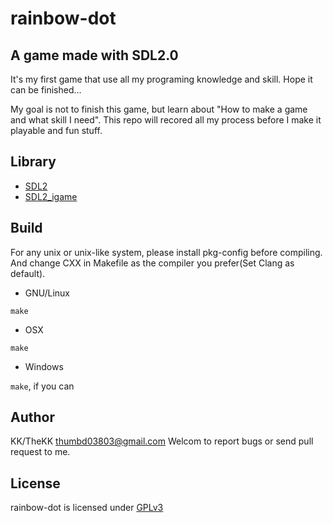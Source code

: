 rainbow-dot
===========

A game made with SDL2.0
-----------------------
It's my first game that use all my programing knowledge and skill.
Hope it can be finished...

My goal is not to finish this game, but learn about "How to make a game and what skill I need".
This repo will recored all my process before I make it playable and fun stuff.

Library
-------
* [SDL2](http://www.libsdl.org/)
* [SDL2_igame](http://www.libsdl.org/projects/SDL_image/)

Build
-----
For any unix or unix-like system, please install pkg-config before compiling.
And change CXX in Makefile as the compiler you prefer(Set Clang as default).

* GNU/Linux

`make`

* OSX

`make`

* Windows

`make`, if you can

Author
------
KK/TheKK <thumbd03803@gmail.com>
Welcom to report bugs or send pull request to me.

License
-------
rainbow-dot is licensed under [GPLv3](http://www.gnu.org/licenses/gpl-3.0.html)
